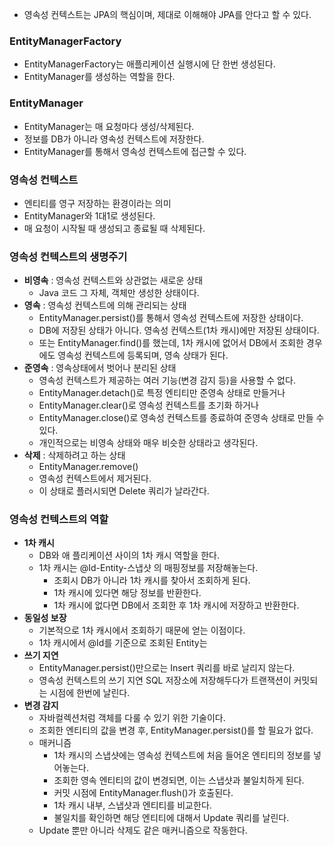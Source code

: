 * 영속성 컨텍스트는 JPA의 핵심이며, 제대로 이해해야 JPA를 안다고 할 수 있다.
### EntityManagerFactory
* EntityManagerFactory는 애플리케이션 실행시에 단 한번 생성된다.
* EntityManager를 생성하는 역할을 한다.

### EntityManager
* EntityManager는 매 요청마다 생성/삭제된다.
* 정보를 DB가 아니라 영속성 컨텍스트에 저장한다.
* EntityManager를 통해서 영속성 컨텍스트에 접근할 수 있다.

### 영속성 컨텍스트
* 엔티티를 영구 저장하는 환경이라는 의미
* EntityManager와 1대1로 생성된다.
* 매 요청이 시작될 때 생성되고 종료될 때 삭제된다.

### 영속성 컨텍스트의 생명주기
* **비영속** : 영속성 컨텍스트와 상관없는 새로운 상태
  * Java 코드 그 자체, 객체만 생성한 상태이다.
* **영속** : 영속성 컨텍스트에 의해 관리되는 상태
  * EntityManager.persist()를 통해서 영속성 컨텍스트에 저장한 상태이다.
  * DB에 저장된 상태가 아니다. 영속성 컨텍스트(1차 캐시)에만 저장된 상태이다.
  * 또는 EntityManager.find()를 했는데, 1차 캐시에 없어서 DB에서 조회한 경우에도 영속성 컨텍스트에 등록되며, 영속 상태가 된다.
* **준영속** : 영속상태에서 벗어나 분리된 상태
  * 영속성 컨텍스트가 제공하는 여러 기능(변경 감지 등)을 사용할 수 없다.
  * EntityManager.detach()로 특정 엔티티만 준영속 상태로 만들거나
  * EntityManager.clear()로 영속성 컨텍스트를 초기화 하거나
  * EntityManager.close()로 영속성 컨텍스트를 종료하여 준영속 상태로 만들 수 있다.
  * 개인적으로는 비영속 상태와 매우 비슷한 상태라고 생각된다.
* **삭제** : 삭제하려고 하는 상태
  * EntityManager.remove()
  * 영속성 컨텍스트에서 제거된다.
  * 이 상태로 플러시되면 Delete 쿼리가 날라간다.

### 영속성 컨텍스트의 역할
* **1차 캐시**
  * DB와 애 플리케이션 사이의 1차 캐시 역할을 한다.
  * 1차 캐시는 @Id-Entity-스냅샷 의 매핑정보를 저장해놓는다.
    * 조회시 DB가 아니라 1차 캐시를 찾아서 조회하게 된다.
    * 1차 캐시에 있다면 해당 정보를 반환한다.
    * 1차 캐시에 없다면 DB에서 조회한 후 1차 캐시에 저장하고 반환한다.
* **동일성 보장**
  * 기본적으로 1차 캐시에서 조회하기 때문에 얻는 이점이다.
  * 1차 캐시에서 @Id를 기준으로 조회된 Entity는  
* **쓰기 지연**
  * EntityManager.persist()만으로는 Insert 쿼리를 바로 날리지 않는다.
  * 영속성 컨텍스트의 쓰기 지연 SQL 저장소에 저장해두다가 트랜잭션이 커밋되는 시점에 한번에 날린다.
* **변경 감지**
  * 자바컬렉션처럼 객체를 다룰 수 있기 위한 기술이다.
  * 조회한 엔티티의 값을 변경 후, EntityManager.persist()를 할 필요가 없다.
  * 매커니즘
    * 1차 캐시의 스냅샷에는 영속성 컨텍스트에 처음 들어온 엔티티의 정보를 넣어놓는다.
    * 조회한 영속 엔티티의 값이 변경되면, 이는 스냅샷과 불일치하게 된다.
    * 커밋 시점에 EntityManager.flush()가 호출된다.
    * 1차 캐시 내부, 스냅샷과 엔티티를 비교한다.
    * 불일치를 확인하면 해당 엔티티에 대해서 Update 쿼리를 날린다.
  * Update 뿐만 아니라 삭제도 같은 매커니즘으로 작동한다.